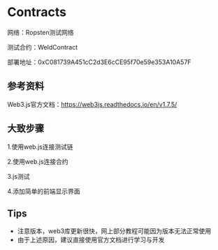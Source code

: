 # Contracts

网络：Ropsten测试网络

测试合约：WeIdContract

部署地址：0xC081739A451cC2d3E6cCE95f70e59e353A10A57F



## 参考资料

Web3.js官方文档：https://web3js.readthedocs.io/en/v1.7.5/



## 大致步骤

1.使用web.js连接测试链

2.使用web.js连接合约

3.js测试

4.添加简单的前端显示界面



## Tips

* 注意版本，web3库更新很快，网上部分教程可能因为版本无法正常使用
* 由于上述原因，建议直接使用官方文档进行学习与开发

